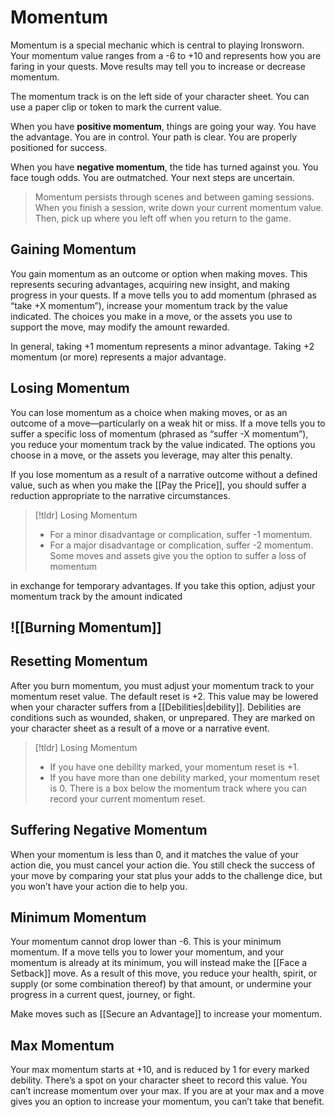 # Momentum
Momentum is a special mechanic which is central to playing Ironsworn. Your momentum value ranges from a -6 to +10 and represents how you are faring in your quests. Move results may tell you to increase or decrease momentum.

The momentum track is on the left side of your character sheet. You can use a paper clip or token to mark the current value.

When you have **positive momentum**, things are going your way. You have the advantage. You are in control. Your path is clear. You are properly positioned for success.

When you have **negative momentum**, the tide has turned against you. You face tough odds. You are outmatched. Your next steps are uncertain.

>Momentum persists through scenes and between gaming sessions. When you finish a session, write down your current momentum value. Then, pick up where you left off when you return to the game.

## Gaining Momentum
You gain momentum as an outcome or option when making moves. This represents securing advantages, acquiring new insight, and making progress in your quests. If a move tells you to add momentum (phrased as “take +X momentum”), increase your momentum track by the value indicated. The choices you make in a move, or the assets you use to support the move, may modify the amount rewarded.

In general, taking +1 momentum represents a minor advantage. Taking +2 momentum (or more) represents a major advantage.

## Losing Momentum
You can lose momentum as a choice when making moves, or as an outcome of a move—particularly on a weak hit or miss. If a move tells you to suffer a specific loss of momentum (phrased as “suffer -X momentum”), you reduce your momentum track by the value indicated. The options you choose in a move, or the assets you leverage, may alter this penalty.

If you lose momentum as a result of a narrative outcome without a defined value, such as when you make the [[Pay the Price]], you should suffer a reduction appropriate to the narrative circumstances.

>[!tldr] Losing Momentum
>- For a minor disadvantage or complication, suffer -1 momentum.
>- For a major disadvantage or complication, suffer -2 momentum. Some moves and assets give you the option to suffer a loss of momentum

in exchange for temporary advantages. If you take this option, adjust your momentum track by the amount indicated

## ![[Burning Momentum]]

## Resetting Momentum
After you burn momentum, you must adjust your momentum track to your momentum reset value. The default reset is +2. This value may be lowered when your character suffers from a [[Debilities|debility]]. Debilities are conditions such as wounded, shaken, or unprepared. They are marked on your character sheet as a result of a move or a narrative event.
>[!tldr] Losing Momentum
>- If you have one debility marked, your momentum reset is +1.
>- If you have more than one debility marked, your momentum reset is 0. There is a box below the momentum track where you can record your current momentum reset.
## Suffering Negative Momentum
When your momentum is less than 0, and it matches the value of your action die, you must cancel your action die. You still check the success of your move by comparing your stat plus your adds to the challenge dice, but you won’t have your action die to help you.

## Minimum Momentum
Your momentum cannot drop lower than -6. This is your minimum momentum. If a move tells you to lower your momentum, and your momentum is already at its minimum, you will instead make the [[Face a Setback]] move. As a result of this move, you reduce your health, spirit, or supply (or some combination thereof) by that amount, or undermine your progress in a current quest, journey, or fight.

Make moves such as [[Secure an Advantage]] to increase your momentum.

## Max Momentum
Your max momentum starts at +10, and is reduced by 1 for every marked debility. There’s a spot on your character sheet to record this value. You can’t increase momentum over your max. If you are at your max and a move gives you an option to increase your momentum, you can’t take that benefit.